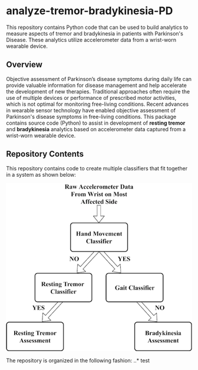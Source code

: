 # analyze-tremor-bradykinesia-PD
This repository contains Python code that can be used to build analytics to measure aspects of tremor and bradykinesia in patients with Parkinson's Disease. These analytics utilize accelerometer data from a wrist-worn wearable device.

## Overview
Objective assessment of Parkinson’s disease symptoms during daily life can provide valuable information for disease management and help accelerate the development of new therapies. Traditional approaches often require the use of multiple devices or performance of prescribed motor activities, which is not optimal for monitoring free-living conditions. Recent advances in wearable sensor technology have enabled objective assessment of Parkinson's disease symptoms in free-living conditions. This package contains source code (Python) to assist in development of **resting tremor** and **bradykinesia** analytics based on accelerometer data captured from a wrist-worn wearable device.

## Repository Contents
This repository contains code to create multiple classifiers that fit together in a system as shown below:

![alt text](pd_analytics_diagram.png?raw=true "pd_analytics_diagram.png")

The repository is organized in the following fashion:
..* test